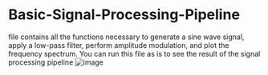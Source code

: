 # Basic-Signal-Processing-Pipeline
file contains all the functions necessary to generate a sine wave signal, apply a low-pass filter, perform amplitude modulation, and plot the frequency spectrum. You can run this file as is to see the result of the signal processing pipeline
![image](https://github.com/JUPUDI-VAMSI-KALYAN/Basic-Signal-Processing-Pipeline/assets/37042639/705e3864-9ec9-48c6-8706-993a33c0d06a)
